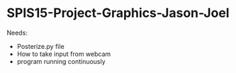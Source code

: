 # SPIS15-Project-Graphics-Jason-Joel

Needs:
- Posterize.py file
- How to take input from webcam
- program running continuously
